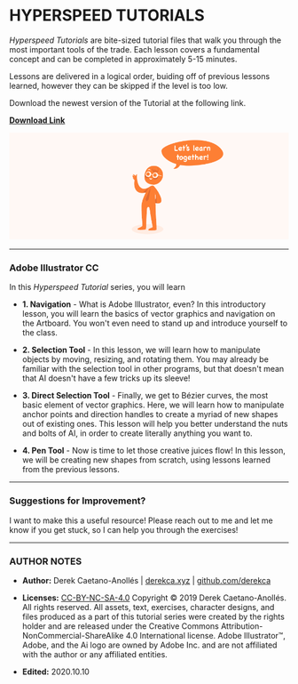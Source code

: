 # HYPERSPEED TUTORIALS

*Hyperspeed Tutorials* are bite-sized tutorial files that walk you through the most important tools of the trade. Each lesson covers a fundamental concept and can be completed in approximately 5-15 minutes.

Lessons are delivered in a logical order, buiding off of previous lessons learned, however they can be skipped if the level is too low.

Download the newest version of the Tutorial at the following link.

[**Download Link**](https://github.com/derekca/tutorial/archive/master.zip)

![Hyperspeed Tutorials.](https://github.com/derekca/tutorial/blob/master/ReadMe_Img01.png)


- - -

### Adobe Illustrator CC

In this *Hyperspeed Tutorial* series, you will learn

- **1. Navigation** - What is Adobe Illustrator, even? In this introductory lesson, you will learn the basics of vector graphics and navigation on the Artboard. You won't even need to stand up and introduce yourself to the class.

- **2. Selection Tool** - In this lesson, we will learn how to manipulate objects by moving, resizing, and rotating them. You may already be familiar with the selection tool in other programs, but that doesn't mean that AI doesn't have a few tricks up its sleeve!

- **3. Direct Selection Tool** - Finally, we get to Bézier curves, the most basic element of vector graphics. Here, we will learn how to manipulate anchor points and direction handles to create a myriad of new shapes out of existing ones. This lesson will help you better understand the nuts and bolts of AI, in order to create literally anything you want to.

- **4. Pen Tool** - Now is time to let those creative juices flow! In this lesson, we will be creating new shapes from scratch, using lessons learned from the previous lessons.

- - -

### Suggestions for Improvement?

I want to make this a useful resource! Please reach out to me and let me know if you get stuck, so I can help you through the exercises!

- - -

### AUTHOR NOTES

- **Author:** Derek Caetano-Anollés | [derekca.xyz](http://derekca.xyz) | [github.com/derekca](https://github.com/derekca)

- **Licenses:** [CC-BY-NC-SA-4.0](https://creativecommons.org/licenses/by-nc-sa/4.0) Copyright © 2019 Derek Caetano-Anollés. All rights reserved. All assets, text, exercises, character designs, and files produced as a part of this tutorial series were created by the rights holder and are released under the Creative Commons Attribution-NonCommercial-ShareAlike 4.0 International license. Adobe Illustrator™, Adobe, and the Ai logo are owned by Adobe Inc. and are not affiliated with the author or any affiliated entities.

- **Edited:** 2020.10.10





